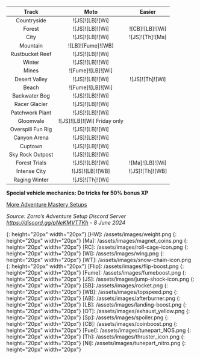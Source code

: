 Track | Moto | Easier
:--: | :--: | :--:
Countryside | ![JS]![LB]![Wi] | 
Forest | ![JS]![LB]![Wi] | ![CB]![LB]![Wi]
City | ![JS]![LB]![Wi] | ![JS]![Th]![Ma]
Mountain | ![LB]![Fume]![WB] | 
Rustbucket Reef | ![JS]![LB]![Wi] | 
Winter | ![JS]![LB]![Wi] | 
Mines | ![Fume]![LB]![Wi] | 
Desert Valley | ![JS]![LB]![Wi] | ![JS]![Th]![Wi]
Beach | ![Fume]![LB]![Wi] | 
Backwater Bog | ![JS]![LB]![Wi] | 
Racer Glacier | ![JS]![LB]![Wi] | 
Patchwork Plant | ![JS]![LB]![Wi] | 
Gloomvale | ![JS]![LB]![Wi] Friday only | 
Overspill Fun Rig | ![JS]![LB]![Wi] | 
Canyon Arena | ![JS]![LB]![Wi] | 
Cuptown | ![JS]![LB]![Wi] | 
Sky Rock Outpost | ![JS]![LB]![Wi] | 
Forest Trials | ![JS]![LB]![Wi] | ![Ma]![LB]![Wi]
Intense City | ![JS]![LB]![WB] | ![JS]![Th]![WB]
Raging Winter | ![JS]![Th]![Wi] | 
  
**Special vehicle mechanics: Do tricks for 50% bonus XP**


[More Adventure Mastery Setups](/info/#adventures)
  
*Source: Zorro’s Adventure Setup Discord Server https://discord.gg/pNeKMVTTKh - 8 June 2024*

[AC]: /assets/images/aircontrol.png
{: height="20px" width="20px"}
[HW]: /assets/images/weight.png
{: height="20px" width="20px"}
[Ma]: /assets/images/magnet_coins.png
{: height="20px" width="20px"}
[RC]: /assets/images/roll-cage-icon.png
{: height="20px" width="20px"}
[Wi]: /assets/images/wing.png
{: height="20px" width="20px"}
[WT]: /assets/images/snow-chain-icon.png
{: height="20px" width="20px"}
[Flip]: /assets/images/flip-boost.png
{: height="20px" width="20px"}
[Fume]: /assets/images/fumeboost.png
{: height="20px" width="20px"}
[JS]: /assets/images/jump-shock-icon.png
{: height="20px" width="20px"}
[SB]: /assets/images/rocket.png
{: height="20px" width="20px"}
[WB]: /assets/images/topspeed.png
{: height="20px" width="20px"}
[AB]: /assets/images/afterburner.png
{: height="20px" width="20px"}
[LB]: /assets/images/landing-boost.png
{: height="20px" width="20px"}
[OT]: /assets/images/exhaust_yellow.png
{: height="20px" width="20px"}
[Sp]: /assets/images/spoiler.png
{: height="20px" width="20px"}
[CB]: /assets/images/coinboost.png
{: height="20px" width="20px"}
[Fuel]: /assets/images/tunepart_NOS.png
{: height="20px" width="20px"}
[Th]: /assets/images/thruster_icon.png
{: height="20px" width="20px"}
[Ni]: /assets/images/tunepart_nitro.png
{: height="20px" width="20px"}
